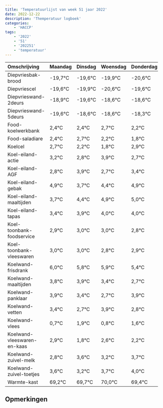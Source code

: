 ```yaml
---
title: 'Temperatuurlijst van week 51 jaar 2022'
date: 2022-12-22
description: 'Themperatuur logboek'
categories:
    - 'HACCP'
tags:
    - '2022'
    - '51'
    - '202251'
    - 'temperatuur'
---
```

|Omschrijving|Maandag|Dinsdag|Woensdag|Donderdag|Vrijdag|Zaterdag|Zondag|
|:---|:---|:---|:---|:---|:---|:---|:---|
|Diepvriesbak-brood|-19,7°C|-19,6°C|-19,9°C|-20,6°C| | | |
|Diepvriescel|-19,6°C|-19,9°C|-20,6°C|-19,6°C| | | |
|Diepvrieswand-2deurs|-18,9°C|-19,6°C|-18,6°C|-18,6°C| | | |
|Diepvrieswand-5deurs|-19,6°C|-18,6°C|-18,6°C|-18,3°C| | | |
|Food-koelwerkbank|2,4°C|2,4°C|2,7°C|2,2°C| | | |
|Food-saladiare|2,4°C|2,7°C|2,2°C|1,8°C| | | |
|Koelcel|2,7°C|2,2°C|1,8°C|2,9°C| | | |
|Koel-eiland-actie|3,2°C|2,8°C|3,9°C|2,7°C| | | |
|Koel-eiland-AGF|2,8°C|3,9°C|2,7°C|3,4°C| | | |
|Koel-eiland-gebak|4,9°C|3,7°C|4,4°C|4,9°C| | | |
|Koel-eiland-maaltijden|3,7°C|4,4°C|4,9°C|5,0°C| | | |
|Koel-eiland-tapas|3,4°C|3,9°C|4,0°C|4,0°C| | | |
|Koel-toonbank-foodservice|2,9°C|3,0°C|3,0°C|2,8°C| | | |
|Koel-toonbank-vleeswaren|3,0°C|3,0°C|2,8°C|2,9°C| | | |
|Koelwand-frisdrank|6,0°C|5,8°C|5,9°C|5,4°C| | | |
|Koelwand-maaltijden|3,8°C|3,9°C|3,4°C|2,7°C| | | |
|Koelwand-panklaar|3,9°C|3,4°C|2,7°C|3,9°C| | | |
|Koelwand-vetten|3,4°C|2,7°C|3,9°C|2,8°C| | | |
|Koelwand-vlees|0,7°C|1,9°C|0,8°C|1,6°C| | | |
|Koelwand-vleeswaren-en-kaas|2,9°C|1,8°C|2,6°C|2,2°C| | | |
|Koelwand-zuivel-melk|2,8°C|3,6°C|3,2°C|3,7°C| | | |
|Koelwand-zuivel-toetjes|3,6°C|3,2°C|3,7°C|4,0°C| | | |
|Warmte-kast|69,2°C|69,7°C|70,0°C|69,4°C| | | |

## Opmerkingen


